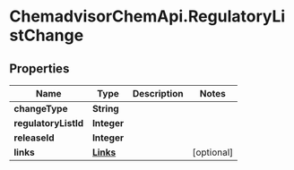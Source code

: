 # ChemadvisorChemApi.RegulatoryListChange

## Properties
Name | Type | Description | Notes
------------ | ------------- | ------------- | -------------
**changeType** | **String** |  | 
**regulatoryListId** | **Integer** |  | 
**releaseId** | **Integer** |  | 
**links** | [**Links**](Links.md) |  | [optional] 


